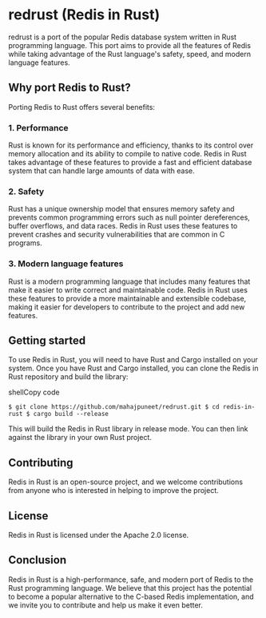 # redrust (Redis in Rust)

redrust is a port of the popular Redis database system written in Rust programming language. This port aims to provide all the features of Redis while taking advantage of the Rust language's safety, speed, and modern language features.

Why port Redis to Rust?
-----------------------

Porting Redis to Rust offers several benefits:

### 1\. Performance

Rust is known for its performance and efficiency, thanks to its control over memory allocation and its ability to compile to native code. Redis in Rust takes advantage of these features to provide a fast and efficient database system that can handle large amounts of data with ease.

### 2\. Safety

Rust has a unique ownership model that ensures memory safety and prevents common programming errors such as null pointer dereferences, buffer overflows, and data races. Redis in Rust uses these features to prevent crashes and security vulnerabilities that are common in C programs.

### 3\. Modern language features

Rust is a modern programming language that includes many features that make it easier to write correct and maintainable code. Redis in Rust uses these features to provide a more maintainable and extensible codebase, making it easier for developers to contribute to the project and add new features.

Getting started
---------------

To use Redis in Rust, you will need to have Rust and Cargo installed on your system. Once you have Rust and Cargo installed, you can clone the Redis in Rust repository and build the library:

shellCopy code

`$ git clone https://github.com/mahajpuneet/redrust.git
$ cd redis-in-rust
$ cargo build --release`

This will build the Redis in Rust library in release mode. You can then link against the library in your own Rust project.

Contributing
------------

Redis in Rust is an open-source project, and we welcome contributions from anyone who is interested in helping to improve the project. 

License
-------

Redis in Rust is licensed under the Apache 2.0 license. 

Conclusion
----------

Redis in Rust is a high-performance, safe, and modern port of Redis to the Rust programming language. We believe that this project has the potential to become a popular alternative to the C-based Redis implementation, and we invite you to contribute and help us make it even better.
